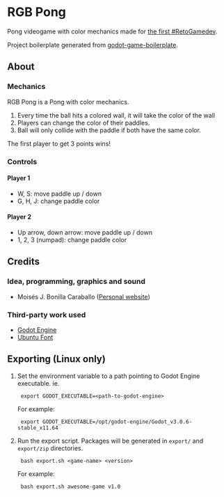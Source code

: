 # RGB Pong

Pong videogame with color mechanics made for [the first #RetoGamedev](https://itch.io/jam/1-retogamedev).

Project boilerplate generated from [godot-game-boilerplate](https://github.com/moisesjbc/godot-game-boilerplate).

## About

### Mechanics

RGB Pong is a Pong with color mechanics.

1. Every time the ball hits a colored wall, it will take the color of the wall
2. Players can change the color of their paddles.
3. Ball will only collide with the paddle if both have the same color.

The first player to get 3 points wins!

### Controls

#### Player 1

- W, S: move paddle up / down
- G, H, J: change paddle color

#### Player 2

- Up arrow, down arrow: move paddle up / down
- 1, 2, 3 (numpad): change paddle color

## Credits

### Idea, programming, graphics and sound

- Moisés J. Bonilla Caraballo ([Personal website](https://moisesjose.com/))

### Third-party work used

- [Godot Engine](https://godotengine.org/)
- [Ubuntu Font](https://design.ubuntu.com/font/)

## Exporting (Linux only)

1. Set the environment variable to a path pointing to Godot Engine executable. ie.

        export GODOT_EXECUTABLE=<path-to-godot-engine>

    For example:

        export GODOT_EXECUTABLE=/opt/godot-engine/Godot_v3.0.6-stable_x11.64

2. Run the export script. Packages will be generated in `export/` and `export/zip` directories.

        bash export.sh <game-name> <version>

    For example:

        bash export.sh awesome-game v1.0
